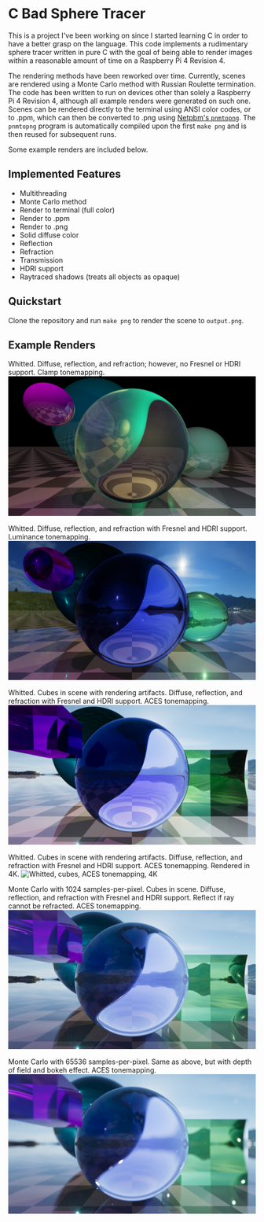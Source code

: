 # C Bad Sphere Tracer

This is a project I've been working on since I started learning C in order to have a better grasp on the language.  This code implements a rudimentary sphere tracer written in pure C with the goal of being able to render images within a reasonable amount of time on a Raspberry Pi 4 Revision 4.

The rendering methods have been reworked over time.  Currently, scenes are rendered using a Monte Carlo method with Russian Roulette termination.  The code has been written to run on devices other than solely a Raspberry Pi 4 Revision 4, although all example renders were generated on such one.  Scenes can be rendered directly to the terminal using ANSI color codes, or to .ppm, which can then be converted to .png using [Netpbm's `pnmtopng`](https://netpbm.sourceforge.net/).  The `pnmtopng` program is automatically compiled upon the first `make png` and is then reused for subsequent runs.

Some example renders are included below.

## Implemented Features
- Multithreading
- Monte Carlo method
- Render to terminal (full color)
- Render to .ppm
- Render to .png
- Solid diffuse color
- Reflection
- Refraction
- Transmission
- HDRI support
- Raytraced shadows (treats all objects as opaque)

## Quickstart

Clone the repository and run `make png` to render the scene to `output.png`.

## Example Renders
Whitted.  Diffuse, reflection, and refraction; however, no Fresnel or HDRI support.  Clamp tonemapping.
![Whitted, no fresnel or HDRI, clamp tonemapping](example_outputs/output_whitted_hd.png)

Whitted.  Diffuse, reflection, and refraction with Fresnel and HDRI support.  Luminance tonemapping.
![Whitted, luminance tonemapping](example_outputs/output_whitted_hdri.png)

Whitted.  Cubes in scene with rendering artifacts.  Diffuse, reflection, and refraction with Fresnel and HDRI support.  ACES tonemapping.
![Whitted, cubes, ACES tonemapping](example_outputs/output_whitted_aces.png)

Whitted.  Cubes in scene with rendering artifacts.  Diffuse, reflection, and refraction with Fresnel and HDRI support.  ACES tonemapping.  Rendered in 4K.
![Whitted, cubes, ACES tonemapping, 4K](example_outputs/output_whitted_4k.png)

Monte Carlo with 1024 samples-per-pixel.  Cubes in scene.  Diffuse, reflection, and refraction with Fresnel and HDRI support.  Reflect if ray cannot be refracted.  ACES tonemapping.
![Monte Carlo 1024spp, cubes, ACES tonemapping](example_outputs/output_mc_1024spp.png)

Monte Carlo with 65536 samples-per-pixel.  Same as above, but with depth of field and bokeh effect.  ACES tonemapping.
![Monte Carlo 1024spp, cubes, ACES tonemapping](example_outputs/output_mc_dof.png)